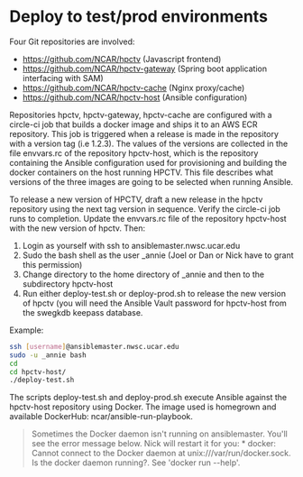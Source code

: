 # Deploy to test/prod environments

Four Git repositories are involved:

* https://github.com/NCAR/hpctv         (Javascript frontend)
* https://github.com/NCAR/hpctv-gateway (Spring boot application interfacing with SAM)
* https://github.com/NCAR/hpctv-cache   (Nginx proxy/cache)
* https://github.com/NCAR/hpctv-host    (Ansible configuration)

Repositories hpctv, hpctv-gateway, hpctv-cache are configured with a circle-ci job that builds
a docker image and ships it to an AWS ECR repository. This job is triggered when a release is
made in the repository with a version tag (i.e 1.2.3). The values of the versions are collected
in the file envvars.rc of the repository hpctv-host, which is the repository containing the
Ansible configuration used for provisioning and building the docker containers on the host
running HPCTV. This file describes what versions of the three images are going to be selected
when running Ansible.

To release a new version of HPCTV, draft a new release in the hpctv repository using the next tag
version in sequence. Verify the circle-ci job runs to completion. Update the envvars.rc file of
the repository hpctv-host with the new version of hpctv. Then:

1. Login as yourself with ssh to ansiblemaster.nwsc.ucar.edu
2. Sudo the bash shell as the user _annie (Joel or Dan or Nick have to grant this permission)
3. Change directory to the home directory of _annie and then to the subdirectory hpctv-host
4. Run either deploy-test.sh or deploy-prod.sh to release the new version of hpctv (you will
   need the Ansible Vault password for hpctv-host from the swegkdb keepass database.

Example:

```bash
ssh [username]@ansiblemaster.nwsc.ucar.edu
sudo -u _annie bash
cd
cd hpctv-host/
./deploy-test.sh
```

The scripts deploy-test.sh and deploy-prod.sh execute Ansible against the hpctv-host repository
using Docker. The image used is homegrown and available DockerHub: ncar/ansible-run-playbook.

> Sometimes the Docker daemon isn't running on ansiblemaster. You'll see the error message below. Nick
will restart it for you:
    * docker: Cannot connect to the Docker daemon at unix:///var/run/docker.sock. Is the docker daemon running?. See 'docker run --help'.
